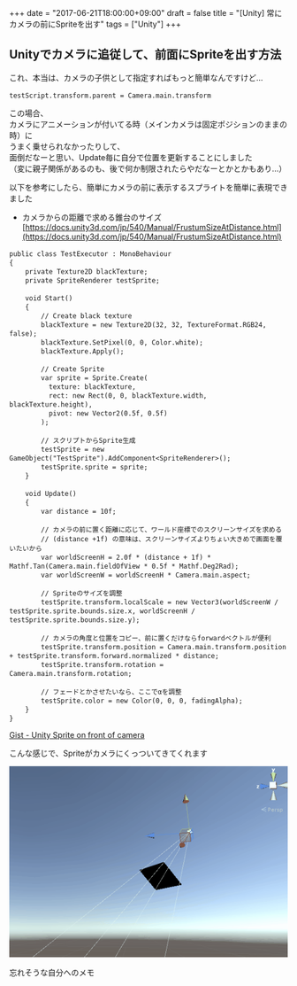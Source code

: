 +++
date = "2017-06-21T18:00:00+09:00"
draft = false
title = "[Unity] 常にカメラの前にSpriteを出す"
tags = ["Unity"]
+++

## Unityでカメラに追従して、前面にSpriteを出す方法

これ、本当は、カメラの子供として指定すればもっと簡単なんですけど…

```
testScript.transform.parent = Camera.main.transform
```

この場合、  
カメラにアニメーションが付いてる時（メインカメラは固定ポジションのままの時）に  
うまく乗せられなかったりして、  
面倒だなーと思い、Update毎に自分で位置を更新することにしました  
（変に親子関係があるのも、後で何か制限されたらやだなーとかとかもあり…）

以下を参考にしたら、簡単にカメラの前に表示するスプライトを簡単に表現できました

- カメラからの距離で求める錐台のサイズ  
[https://docs.unity3d.com/jp/540/Manual/FrustumSizeAtDistance.html](https://docs.unity3d.com/jp/540/Manual/FrustumSizeAtDistance.html)


```
public class TestExecutor : MonoBehaviour
{
    private Texture2D blackTexture;
    private SpriteRenderer testSprite;

    void Start()
    {
        // Create black texture
        blackTexture = new Texture2D(32, 32, TextureFormat.RGB24, false);
        blackTexture.SetPixel(0, 0, Color.white);
        blackTexture.Apply();

        // Create Sprite
        var sprite = Sprite.Create(
          texture: blackTexture,
          rect: new Rect(0, 0, blackTexture.width, blackTexture.height),
          pivot: new Vector2(0.5f, 0.5f)
        );

        // スクリプトからSprite生成
        testSprite = new GameObject("TestSprite").AddComponent<SpriteRenderer>();
        testSprite.sprite = sprite;
    }

    void Update()
    {
        var distance = 10f;

        // カメラの前に置く距離に応じて、ワールド座標でのスクリーンサイズを求める
        // (distance +1f) の意味は、スクリーンサイズよりちょい大きめで画面を覆いたいから
        var worldScreenH = 2.0f * (distance + 1f) * Mathf.Tan(Camera.main.fieldOfView * 0.5f * Mathf.Deg2Rad);
        var worldScreenW = worldScreenH * Camera.main.aspect;

        // Spriteのサイズを調整
        testSprite.transform.localScale = new Vector3(worldScreenW / testSprite.sprite.bounds.size.x, worldScreenH / testSprite.sprite.bounds.size.y);

        // カメラの角度と位置をコピー、前に置くだけならforwardベクトルが便利
        testSprite.transform.position = Camera.main.transform.position + testSprite.transform.forward.normalized * distance;
        testSprite.transform.rotation = Camera.main.transform.rotation;
        
        // フェードとかさせたいなら、ここでαを調整
        testSprite.color = new Color(0, 0, 0, fadingAlpha);
    }
}
```
[Gist - Unity Sprite on front of camera](https://gist.github.com/h-sao/1871a05001c611436dd24b3b11fd9554)


こんな感じで、Spriteがカメラにくっついてきてくれます

 ![](/pic/Unity-Sprite-on-front-of-camera_00.gif)


忘れそうな自分へのメモ
